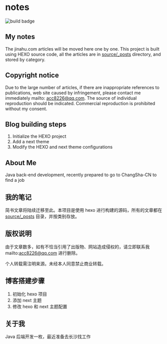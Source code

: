 # notes

![build badge](https://github.com/acc8226/page-source/actions/workflows/main.yml/badge.svg)

## My notes

The jinahu.com articles will be moved here one by one. This project is built using HEXO source code, all the articles are in [source/_posts](source/_posts) directory, and stored by category.

## Copyright notice

Due to the large number of articles, if there are inappropriate references to publications, web site caused by infringement, please contact me immediately mailto: acc8226@qq.com.
The source of individual reproduction should be indicated. Commercial reproduction is prohibited without my consent.

## Blog building steps

1. Initialize the HEXO project
2. Add a next theme
3. Modify the HEXO and next theme configurations

## About Me

Java back-end development, recently prepared to go to ChangSha-CN to find a job

## 我的笔记

简书文章将陆续迁移至此。本项目是使用 hexo 进行构建的源码，所有的文章都在 [source/_posts](source/_posts) 目录，并按类别存放。

## 版权说明

由于文章数多，如有不恰当引用了出版物、网站造成侵权的，请立即联系我 mailto:acc8226@qq.com 进行删除。

个人转载需注明来源。未经本人同意禁止商业转载。

## 博客搭建步骤

1. 初始化 hexo 项目
2. 添加 next 主题
3. 修改 hexo 和 next 主题配置

## 关于我

Java 后端开发一枚，最近准备去长沙找工作
